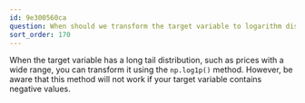 ```yaml
---
id: 9e300560ca
question: When should we transform the target variable to logarithm distribution?
sort_order: 170
---
```


When the target variable has a long tail distribution, such as prices with a wide range, you can transform it using the `np.log1p()` method. However, be aware that this method will not work if your target variable contains negative values.